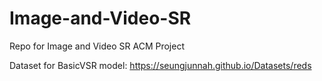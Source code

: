 # Image-and-Video-SR
Repo for Image and Video SR ACM Project

Dataset for BasicVSR model:
https://seungjunnah.github.io/Datasets/reds
